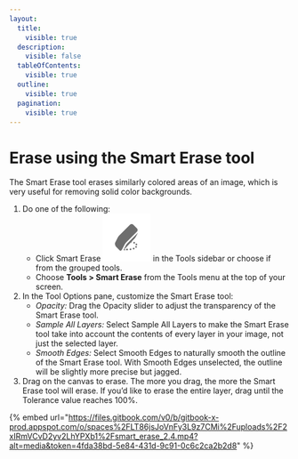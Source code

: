 ```yaml
---
layout:
  title:
    visible: true
  description:
    visible: false
  tableOfContents:
    visible: true
  outline:
    visible: true
  pagination:
    visible: true
---
```


# Erase using the Smart Erase tool

The Smart Erase tool erases similarly colored areas of an image, which is very useful for removing solid color backgrounds.

1. Do one of the following:
   * Click Smart Erase <img src="../.gitbook/assets/Smart-Erase.png" alt="" data-size="line"> in the Tools sidebar or choose if from the grouped tools.
   * Choose **Tools > Smart Erase** from the Tools menu at the top of your screen.
2. In the Tool Options pane, customize the Smart Erase tool:
   * _Opacity:_ Drag the Opacity slider to adjust the transparency of the Smart Erase tool.
   * _Sample All Layers:_ Select Sample All Layers to make the Smart Erase tool take into account the contents of every layer in your image, not just the selected layer.
   * _Smooth Edges:_ Select Smooth Edges to naturally smooth the outline of the Smart Erase tool. With Smooth Edges unselected, the outline will be slightly more precise but jagged.
3. Drag on the canvas to erase. The more you drag, the more the Smart Erase tool will erase. If you’d like to erase the entire layer, drag until the Tolerance value reaches 100%.

{% embed url="https://files.gitbook.com/v0/b/gitbook-x-prod.appspot.com/o/spaces%2FLT86jsJoVnFy3L9z7CMi%2Fuploads%2F2xIRmVCvD2yv2LhYPXb1%2Fsmart_erase_2.4.mp4?alt=media&token=4fda38bd-5e84-431d-9c91-0c6c2ca2b2d8" %}

